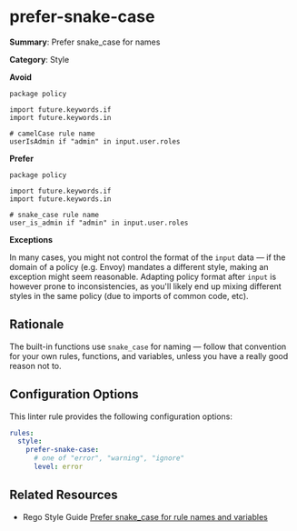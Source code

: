# prefer-snake-case

**Summary**: Prefer snake_case for names

**Category**: Style

**Avoid**
```rego
package policy

import future.keywords.if
import future.keywords.in

# camelCase rule name
userIsAdmin if "admin" in input.user.roles
```

**Prefer**
```rego
package policy

import future.keywords.if
import future.keywords.in

# snake_case rule name
user_is_admin if "admin" in input.user.roles
```

**Exceptions**

In many cases, you might not control the format of the `input` data — if the domain of a policy (e.g. Envoy)
mandates a different style, making an exception might seem reasonable. Adapting policy format after `input` is however
prone to inconsistencies, as you'll likely end up mixing different styles in the same policy (due to imports of common
code, etc).

## Rationale

The built-in functions use `snake_case` for naming — follow that convention for your own rules, functions, and
variables, unless you have a really good reason not to.

## Configuration Options

This linter rule provides the following configuration options:

```yaml
rules: 
  style:
    prefer-snake-case:
      # one of "error", "warning", "ignore"
      level: error
```

## Related Resources

- Rego Style Guide [Prefer snake_case for rule names and variables](https://github.com/StyraInc/rego-style-guide#prefer-snake_case-for-rule-names-and-variables)
